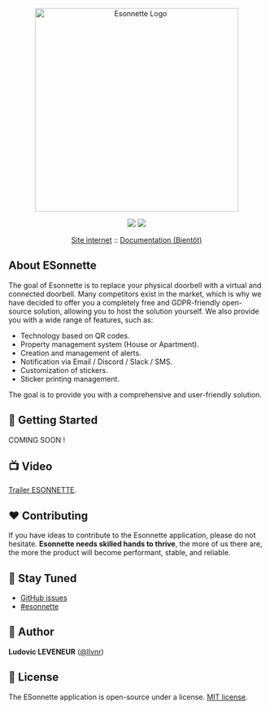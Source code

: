 <p align="center"><a href="https://esonnette.com" target="_blank"><img src="https://esonnette.com/wp-content/uploads/2023/10/logo_color.png" width="400" alt="Esonnette Logo"></a></p>

<p align="center">
    <a href="https://github.com/Equativa/esonnette/blob/main/LICENSE.md"><img src="https://img.shields.io/badge/license-MIT-blue.svg?label=License&style=flat" /></a>
  <a href="https://discord.gg/ywFzd95JGv"><img src="https://svgshare.com/i/V09.svg"/></a>
</p>

<p align="center">
  <a href="https://esonnette.com" target="_blank">Site internet</a> ::
  <a href="https://docs.esonnette.com" target="_blank">Documentation (Bientôt)</a>
</p>

## About ESonnette

The goal of Esonnette is to replace your physical doorbell with a virtual and connected doorbell. Many competitors exist in the market, which is why we have decided to offer you a completely free and GDPR-friendly open-source solution, allowing you to host the solution yourself. We also provide you with a wide range of features, such as:

- Technology based on QR codes.
- Property management system (House or Apartment).
- Creation and management of alerts.
- Notification via Email / Discord / Slack / SMS.
- Customization of stickers.
- Sticker printing management.

The goal is to provide you with a comprehensive and user-friendly solution.

## 🚀 Getting Started

COMING SOON !

## 📺 Video

[Trailer ESONNETTE](https://youtu.be/Ha8ryB6C31c).

## ❤️ Contributing

If you have ideas to contribute to the Esonnette application, please do not hesitate.
**Esonnette needs skilled hands to thrive**, the more of us there are, the more the product will become performant, stable, and reliable.

## 🔔 Stay Tuned

- [GitHub issues](https://github.com/Equativa/esonnette/issues)
- [#esonnette](<https://twitter.com/hashtag/esonnette?src=hashtag_click>)

## 👨 Author

**Ludovic LEVENEUR** ([@llvnr](https://twitter.com/llvnr))

## 📄 License

The ESonnette application is open-source under a license. [MIT license](https://opensource.org/licenses/MIT).
